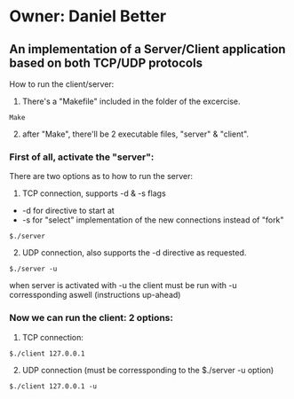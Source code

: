 # Owner: Daniel Better
## An implementation of a Server/Client application based on both TCP/UDP protocols

How to run the client/server:

1. There's a "Makefile" included in the folder of the excercise.
```
Make
```


2. after "Make", there'll be 2 executable files, "server" & "client".

### First of all, activate the "server":
There are two options as to how to run the server:

1. TCP connection, supports -d & -s flags
- -d for directive to start at
- -s for "select" implementation of the new connections instead of "fork"
```
$./server
```

2. UDP connection, also supports the -d directive as requested.
```
$./server -u
```


when server is activated with -u the client must be run with -u corressponding aswell (instructions up-ahead)

### Now we can run the client: 2 options:
1. TCP connection:
```
$./client 127.0.0.1
```
 
2. UDP connection (must be corressponding to the $./server -u option)
```
$./client 127.0.0.1 -u
```
